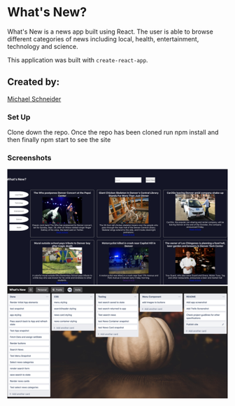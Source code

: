# What's New?

What's New is a news app built using React.  The user is able to browse different categories of news including local, health, entertainment, technology and science.

This application was built with `create-react-app`.

## Created by:
[Michael Schneider](https://github.com/mschneider247/whats-new)

### Set Up

Clone down the repo.  Once the repo has been cloned run npm install and then finally npm start to see the site

### Screenshots

![what's new screenshot](./screenshots/whats-new-screenshot.png)
![Trello screenshot](./screenshots/trello.png)


